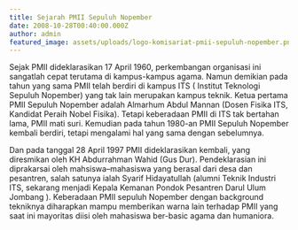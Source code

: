 ```yaml
---
title: Sejarah PMII Sepuluh Nopember
date: 2008-10-28T00:40:00.000Z
author: admin
featured_image: assets/uploads/logo-komisariat-pmii-sepuluh-nopember.png
---
```


Sejak PMII dideklarasikan 17 April 1960, perkembangan organisasi ini sangatlah cepat terutama di kampus-kampus agama. Namun demikian pada tahun yang sama PMII telah berdiri di kampus ITS ( Institut Teknologi Sepuluh Nopember) yang tak lain merupakan kampus teknik. Ketua pertama PMII Sepuluh Nopember adalah Almarhum Abdul Mannan (Dosen Fisika ITS, Kandidat Peraih Nobel Fisika). Tetapi keberadaan PMII di ITS tak bertahan lama, PMII mati suri. Kemudian pada tahun 1980-an PMII Sepuluh Nopember kembali berdiri, tetapi mengalami hal yang sama dengan sebelumnya.

Dan pada tanggal 28 April 1997 PMII dideklarasikan kembali, yang diresmikan oleh KH Abdurrahman Wahid (Gus Dur). Pendeklarasian ini diprakarsai oleh mahsiswa–mahasiswa yang berasal dari desa dan pesantren, salah satunya ialah Syarif Hidayatullah (alumni Teknik Industri ITS, sekarang menjadi Kepala Kemanan Pondok Pesantren Darul Ulum Jombang ). Keberadaan PMII sepuluh Nopember dengan background tekniknya diharapkan mampu memberikan warna lain terhadap PMII yang saat ini mayoritas diisi oleh mahasiswa ber-basic agama dan humaniora.
